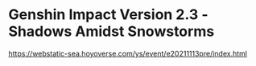 # Genshin Impact Version 2.3 -Shadows Amidst Snowstorms
https://webstatic-sea.hoyoverse.com/ys/event/e20211113pre/index.html